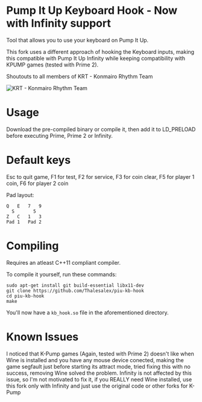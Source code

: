 # Pump It Up Keyboard Hook - Now with Infinity support

Tool that allows you to use your keyboard on Pump It Up.

This fork uses a different approach of hooking the Keyboard inputs, making this compatible with Pump It Up Infinity while keeping compatibility with KPUMP games (tested with Prime 2).

Shoutouts to all members of KRT - Konmairo Rhythm Team

![KRT - Konmairo Rhythm Team](https://i.imgur.com/d3OlvjU.png)
# Usage
Download the pre-compiled binary or compile it, then add it to LD_PRELOAD before executing Prime, Prime 2 or Infinity.

# Default keys
Esc to quit game, F1 for test, F2 for service, F3 for coin clear, F5 for player 1 coin, F6 for player 2 coin

Pad layout:
```
Q   E   7   9
  S       5
Z   C   1   3
Pad 1   Pad 2
```

# Compiling

Requires an atleast C++11 compliant compiler.

To compile it yourself, run these commands:

```
sudo apt-get install git build-essential libx11-dev
git clone https://github.com/Thalesalex/piu-kb-hook
cd piu-kb-hook
make
```

You'll now have a `kb_hook.so` file in the aforementioned directory.

# Known Issues

I noticed that K-Pump games (Again, tested with Prime 2) doesn't like when Wine is installed and you have any mouse device conected, making the game segfault just before starting its attract mode, tried fixing this with no success, removing Wine solved the problem. Infinity is not affected by this issue, so I'm not motivated to fix it, if you REALLY need Wine installed, use this fork only with Infinity and just use the original code or other forks for K-Pump
